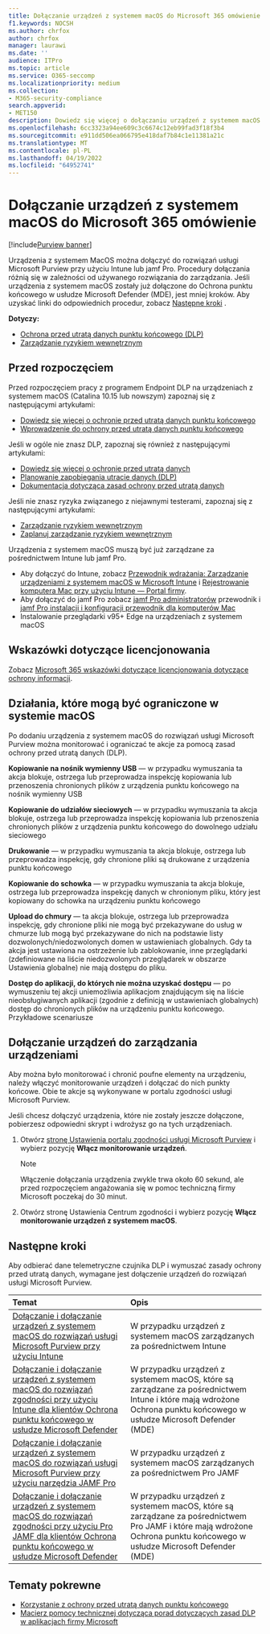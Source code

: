 ```yaml
---
title: Dołączanie urządzeń z systemem macOS do Microsoft 365 omówienie
f1.keywords: NOCSH
ms.author: chrfox
author: chrfox
manager: laurawi
ms.date: ''
audience: ITPro
ms.topic: article
ms.service: O365-seccomp
ms.localizationpriority: medium
ms.collection:
- M365-security-compliance
search.appverid:
- MET150
description: Dowiedz się więcej o dołączaniu urządzeń z systemem macOS do rozwiązań zgodności
ms.openlocfilehash: 6cc3323a94ee609c3c6674c12eb99fad3f18f3b4
ms.sourcegitcommit: e911dd506ea066795e418daf7b84c1e11381a21c
ms.translationtype: MT
ms.contentlocale: pl-PL
ms.lasthandoff: 04/19/2022
ms.locfileid: "64952741"
---
```

# <a name="onboard-macos-devices-into-microsoft-365-overview"></a>Dołączanie urządzeń z systemem macOS do Microsoft 365 omówienie

[!include[Purview banner](../includes/purview-rebrand-banner.md)]

Urządzenia z systemem MacOS można dołączyć do rozwiązań usługi Microsoft Purview przy użyciu Intune lub jamf Pro. Procedury dołączania różnią się w zależności od używanego rozwiązania do zarządzania. Jeśli urządzenia z systemem macOS zostały już dołączone do Ochrona punktu końcowego w usłudze Microsoft Defender (MDE), jest mniej kroków. Aby uzyskać linki do odpowiednich procedur, zobacz [Następne kroki](#next-steps) .

**Dotyczy:**

- [Ochrona przed utratą danych punktu końcowego (DLP)](./endpoint-dlp-learn-about.md)
- [Zarządzanie ryzykiem wewnętrznym](insider-risk-management.md)

## <a name="before-you-begin"></a>Przed rozpoczęciem

Przed rozpoczęciem pracy z programem Endpoint DLP na urządzeniach z systemem macOS (Catalina 10.15 lub nowszym) zapoznaj się z następującymi artykułami:

- [Dowiedz się więcej o ochronie przed utratą danych punktu końcowego](endpoint-dlp-learn-about.md)
- [Wprowadzenie do ochrony przed utratą danych punktu końcowego](endpoint-dlp-getting-started.md)

Jeśli w ogóle nie znasz DLP, zapoznaj się również z następującymi artykułami:

- [Dowiedz się więcej o ochronie przed utratą danych](dlp-learn-about-dlp.md#learn-about-data-loss-prevention)
- [Planowanie zapobiegania utracie danych (DLP)](dlp-overview-plan-for-dlp.md#plan-for-data-loss-prevention-dlp)
- [Dokumentacja dotycząca zasad ochrony przed utratą danych](dlp-policy-reference.md#data-loss-prevention-policy-reference)

Jeśli nie znasz ryzyka związanego z niejawnymi testerami, zapoznaj się z następującymi artykułami:

 - [Zarządzanie ryzykiem wewnętrznym](insider-risk-management.md)
 - [Zaplanuj zarządzanie ryzykiem wewnętrznym](insider-risk-management-plan.md#plan-for-insider-risk-management)

Urządzenia z systemem macOS muszą być już zarządzane za pośrednictwem Intune lub jamf Pro.
 
- Aby dołączyć do Intune, zobacz [Przewodnik wdrażania: Zarządzanie urządzeniami z systemem macOS w Microsoft Intune](/mem/intune/fundamentals/deployment-guide-platform-macos) i [Rejestrowanie komputera Mac przy użyciu Intune — Portal firmy](/mem/intune/user-help/enroll-your-device-in-intune-macos-cp). 
- Aby dołączyć do jamf Pro zobacz [jamf Pro administratorów](https://www.jamf.com/resources/product-documentation/jamf-pro-administrators-guide/) przewodnik i [jamf Pro instalacji i konfiguracji przewodnik dla komputerów Mac](https://www.jamf.com/resources/product-documentation/jamf-pro-installation-guide-for-mac/)
- Instalowanie przeglądarki v95+ Edge na urządzeniach z systemem macOS 

## <a name="licensing-guidance"></a>Wskazówki dotyczące licencjonowania

Zobacz [Microsoft 365 wskazówki dotyczące licencjonowania dotyczące ochrony informacji](/office365/servicedescriptions/microsoft-365-service-descriptions/microsoft-365-tenantlevel-services-licensing-guidance/microsoft-365-security-compliance-licensing-guidance#information-protection-data-loss-prevention-for-exchange-online-sharepoint-online-and-onedrive-for-business).

## <a name="activities-that-can-be-restricted-on-macos"></a>Działania, które mogą być ograniczone w systemie macOS 

Po dodaniu urządzenia z systemem macOS do rozwiązań usługi Microsoft Purview można monitorować i ograniczać te akcje za pomocą zasad ochrony przed utratą danych (DLP).

**Kopiowanie na nośnik wymienny USB** — w przypadku wymuszania ta akcja blokuje, ostrzega lub przeprowadza inspekcję kopiowania lub przenoszenia chronionych plików z urządzenia punktu końcowego na nośnik wymienny USB 

**Kopiowanie do udziałów sieciowych** — w przypadku wymuszania ta akcja blokuje, ostrzega lub przeprowadza inspekcję kopiowania lub przenoszenia chronionych plików z urządzenia punktu końcowego do dowolnego udziału sieciowego 

**Drukowanie** — w przypadku wymuszania ta akcja blokuje, ostrzega lub przeprowadza inspekcję, gdy chronione pliki są drukowane z urządzenia punktu końcowego 

**Kopiowanie do schowka** — w przypadku wymuszania ta akcja blokuje, ostrzega lub przeprowadza inspekcję danych w chronionym pliku, który jest kopiowany do schowka na urządzeniu punktu końcowego 

**Upload do chmury** — ta akcja blokuje, ostrzega lub przeprowadza inspekcję, gdy chronione pliki nie mogą być przekazywane do usług w chmurze lub mogą być przekazywane do nich na podstawie listy dozwolonych/niedozwolonych domen w ustawieniach globalnych. Gdy ta akcja jest ustawiona na ostrzeżenie lub zablokowanie, inne przeglądarki (zdefiniowane na liście niedozwolonych przeglądarek w obszarze Ustawienia globalne) nie mają dostępu do pliku. 

**Dostęp do aplikacji, do których nie można uzyskać dostępu** — po wymuszeniu tej akcji uniemożliwia aplikacjom znajdującym się na liście nieobsługiwanych aplikacji (zgodnie z definicją w ustawieniach globalnych) dostęp do chronionych plików na urządzeniu punktu końcowego. Przykładowe scenariusze 

## <a name="onboarding-devices-into-device-management"></a>Dołączanie urządzeń do zarządzania urządzeniami

Aby można było monitorować i chronić poufne elementy na urządzeniu, należy włączyć monitorowanie urządzeń i dołączać do nich punkty końcowe. Obie te akcje są wykonywane w portalu zgodności usługi Microsoft Purview.

Jeśli chcesz dołączyć urządzenia, które nie zostały jeszcze dołączone, pobierzesz odpowiedni skrypt i wdrożysz go na tych urządzeniach. <!--Follow the [Onboarding devices procedure](endpoint-dlp-getting-started.md#onboarding-devices).-->

<!--If you already have devices onboarded into [Microsoft Defender for Endpoint](/windows/security/threat-protection/), they will already appear in the managed devices list.-->

1. Otwórz [stronę Ustawienia portalu zgodności usługi Microsoft Purview](https://compliance.microsoft.com)  i wybierz pozycję **Włącz monitorowanie urządzeń**.

   > [!NOTE]
   > Włączenie dołączania urządzenia zwykle trwa około 60 sekund, ale przed rozpoczęciem angażowania się w pomoc techniczną firmy Microsoft poczekaj do 30 minut.

2. Otwórz stronę Ustawienia Centrum zgodności i wybierz pozycję **Włącz monitorowanie urządzeń z systemem macOS**.

## <a name="next-steps"></a>Następne kroki

Aby odbierać dane telemetryczne czujnika DLP i wymuszać zasady ochrony przed utratą danych, wymagane jest dołączenie urządzeń do rozwiązań usługi Microsoft Purview. 

Temat | Opis
:---|:---
|[Dołączanie i dołączanie urządzeń z systemem macOS do rozwiązań usługi Microsoft Purview przy użyciu Intune](device-onboarding-offboarding-macos-intune.md)|W przypadku urządzeń z systemem macOS zarządzanych za pośrednictwem Intune
|[Dołączanie i dołączanie urządzeń z systemem macOS do rozwiązań zgodności przy użyciu Intune dla klientów Ochrona punktu końcowego w usłudze Microsoft Defender](device-onboarding-offboarding-macos-intune-mde.md) |W przypadku urządzeń z systemem macOS, które są zarządzane za pośrednictwem Intune i które mają wdrożone Ochrona punktu końcowego w usłudze Microsoft Defender (MDE)
|[Dołączanie i dołączanie urządzeń z systemem macOS do rozwiązań usługi Microsoft Purview przy użyciu narzędzia JAMF Pro](device-onboarding-offboarding-macos-jamfpro.md) | W przypadku urządzeń z systemem macOS zarządzanych za pośrednictwem Pro JAMF
|[Dołączanie i dołączanie urządzeń z systemem macOS do rozwiązań zgodności przy użyciu Pro JAMF dla klientów Ochrona punktu końcowego w usłudze Microsoft Defender](device-onboarding-offboarding-macos-jamfpro-mde.md)|W przypadku urządzeń z systemem macOS, które są zarządzane za pośrednictwem Pro JAMF i które mają wdrożone Ochrona punktu końcowego w usłudze Microsoft Defender (MDE)


## <a name="related-topics"></a>Tematy pokrewne

- [Korzystanie z ochrony przed utratą danych punktu końcowego](endpoint-dlp-using.md#using-endpoint-data-loss-prevention)
- [Macierz pomocy technicznej dotycząca porad dotyczących zasad DLP w aplikacjach firmy Microsoft](dlp-policy-tips-reference.md#support-matrix-for-dlp-policy-tips-across-microsoft-apps)
